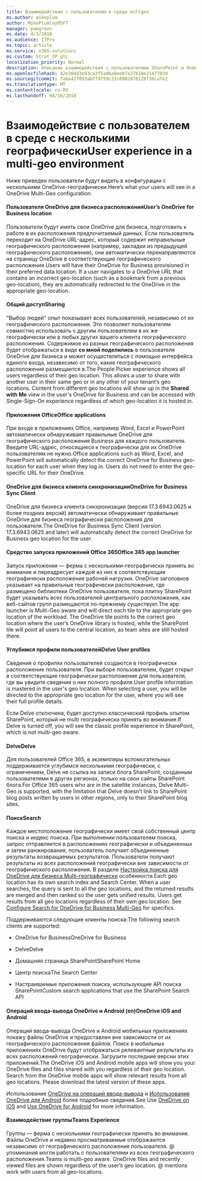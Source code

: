 ```yaml
---
title: Взаимодействие с пользователем в среде multgeo
ms.author: mikeplum
author: MikePlumleyMSFT
manager: pamgreen
ms.date: 4/3/2018
ms.audience: ITPro
ms.topic: article
ms.service: o365-solutions
ms.custom: Strat_SP_gtc
localization_priority: Normal
description: Описание взаимодействия с пользователями SharePoint и OneDrive в среде с несколькими географически.
ms.openlocfilehash: 42e384d3e93ca3f5a06a8ee07a37b10e21477038
ms.sourcegitcommit: fa8a42f093abff9759c33c0902878128f30cafe2
ms.translationtype: MT
ms.contentlocale: ru-RU
ms.lasthandoff: 04/16/2018
---
```

# <a name="user-experience-in-a-multi-geo-environment"></a><span data-ttu-id="e0b9c-103">Взаимодействие с пользователем в среде с несколькими географически</span><span class="sxs-lookup"><span data-stu-id="e0b9c-103">User experience in a multi-geo environment</span></span>

<span data-ttu-id="e0b9c-104">Ниже приведен пользователи будут видеть в конфигурации с несколькими OneDrive-географически.</span><span class="sxs-lookup"><span data-stu-id="e0b9c-104">Here’s what your users will see in a OneDrive Multi-Geo configuration:</span></span>

#### <a name="users-onedrive-for-business-location"></a><span data-ttu-id="e0b9c-105">Пользователя OneDrive для бизнеса расположения</span><span class="sxs-lookup"><span data-stu-id="e0b9c-105">User’s OneDrive for Business location</span></span>

<span data-ttu-id="e0b9c-p101">Пользователи будут иметь свои OneDrive для бизнеса, подготовить к работе в их расположения предпочитаемый данных. Если пользователь переходит на OneDrive URL-адрес, который содержит неправильные географического расположения (например, закладки из предыдущей географического расположения), они автоматически перенаправляются на страницу OneDrive в соответствующие географического расположения.</span><span class="sxs-lookup"><span data-stu-id="e0b9c-p101">Users will have their OneDrive for Business provisioned in their preferred data location. If a user navigates to a OneDrive URL that contains an incorrect geo-location (such as a bookmark from a previous geo-location), they are automatically redirected to the OneDrive in the appropriate geo-location.</span></span>

#### <a name="sharing"></a><span data-ttu-id="e0b9c-108">Общий доступ</span><span class="sxs-lookup"><span data-stu-id="e0b9c-108">Sharing</span></span>

<span data-ttu-id="e0b9c-p102">"Выбор людей" опыт показывает всех пользователей, независимо от их географического расположения. Это позволяет пользователям совместно использовать с другим пользователем в их же географически или в любых других вашего клиента географического расположения. Содержимое из разных географического расположения будет отображаться в виде **со мной поделились** в пользователя OneDrive для бизнеса и может осуществляться с помощью интерфейса единого входа, независимо от того, какие географического расположения размещается в.</span><span class="sxs-lookup"><span data-stu-id="e0b9c-p102">The People Picker experience shows all users regardless of their geo location. This allows a user to share with another user in their same geo or in any other of your tenant’s geo locations. Content from different geo locations will show up in the **Shared with Me** view in the user's OneDrive for Business and can be accessed with Single-Sign-On experience regardless of which geo-location it is hosted in.</span></span>

#### <a name="office-applications"></a><span data-ttu-id="e0b9c-112">Приложения Office</span><span class="sxs-lookup"><span data-stu-id="e0b9c-112">Office applications</span></span>

<span data-ttu-id="e0b9c-p103">При входе в приложениях Office, например Word, Excel и PowerPoint автоматически обнаруживает правильные OneDrive для географического расположения Business для каждого пользователя. Введите URL-адрес, относящиеся к географически для их OneDrive пользователям не нужно.</span><span class="sxs-lookup"><span data-stu-id="e0b9c-p103">Office applications such as Word, Excel, and PowerPoint will automatically detect the correct OneDrive for Business geo-location for each user when they log in. Users do not need to enter the geo-specific URL for their OneDrive.</span></span>

#### <a name="onedrive-for-business-sync-client"></a><span data-ttu-id="e0b9c-115">OneDrive для бизнеса клиента синхронизации</span><span class="sxs-lookup"><span data-stu-id="e0b9c-115">OneDrive for Business Sync Client</span></span>

<span data-ttu-id="e0b9c-116">OneDrive для бизнеса клиента синхронизации (версия 17.3.6943.0625 и более поздних версий) автоматически обнаруживает правильные OneDrive для бизнеса географически расположения для пользователя.</span><span class="sxs-lookup"><span data-stu-id="e0b9c-116">The OneDrive for Business Sync Client (version 17.3.6943.0625 and later) will automatically detect the correct OneDrive for Business geo location for the user.</span></span>

#### <a name="office-365-app-launcher"></a><span data-ttu-id="e0b9c-117">Средство запуска приложений Office 365</span><span class="sxs-lookup"><span data-stu-id="e0b9c-117">Office 365 app launcher</span></span>

<span data-ttu-id="e0b9c-p104">Запуск приложения — ферма с несколькими-географически принять во внимание и переадресует каждой из них в соответствующие географически расположение рабочей нагрузки. OneDrive заголовков указывает на правильные географически расположение, где размещено библиотеки OneDrive пользователя, пока плитку SharePoint будет указывать всех пользователей центрального расположения, как веб-сайтов групп размещаются по-прежнему существует.</span><span class="sxs-lookup"><span data-stu-id="e0b9c-p104">The app launcher is Multi-Geo aware and will direct each tile to the appropriate geo location of the workload. The OneDrive tile points to the correct geo location where the user’s OneDrive library is hosted, while the SharePoint tile will point all users to the central location, as team sites are still hosted there.</span></span>

#### <a name="delve-user-profiles"></a><span data-ttu-id="e0b9c-120">Углубимся профили пользователей</span><span class="sxs-lookup"><span data-stu-id="e0b9c-120">Delve User profiles</span></span>

<span data-ttu-id="e0b9c-p105">Сведения о профилях пользователей создаются в географически расположение пользователя. При выборе пользователем, будет открыт в соответствующие географически расположение для пользователя, где вы увидите сведения о них полного профиля.</span><span class="sxs-lookup"><span data-stu-id="e0b9c-p105">User profile information is mastered in the user's geo location. When selecting a user, you will be directed to the appropriate geo location for the user, where you will see their full profile details.</span></span>

<span data-ttu-id="e0b9c-123">Если Delve отключена, будет доступно классический профиль опытом SharePoint, который не multi географически принять во внимание.</span><span class="sxs-lookup"><span data-stu-id="e0b9c-123">If Delve is turned off, you will see the classic profile experience in SharePoint, which is not multi-geo aware.</span></span>

#### <a name="delve"></a><span data-ttu-id="e0b9c-124">Delve</span><span class="sxs-lookup"><span data-stu-id="e0b9c-124">Delve</span></span>

<span data-ttu-id="e0b9c-125">Для пользователей Office 365, в экземпляры вспомогательных поддерживается углубимся несколькими географически, с ограничением, Delve не ссылка на записи блога SharePoint, созданным пользователями в других регионах, только на свои сайты SharePoint блога.</span><span class="sxs-lookup"><span data-stu-id="e0b9c-125">For Office 365 users who are in the satellite instances, Delve Multi-Geo is supported, with the limitation that Delve doesn’t link to SharePoint blog posts written by users in other regions, only to their SharePoint blog sites.</span></span>

#### <a name="search"></a><span data-ttu-id="e0b9c-126">Поиск</span><span class="sxs-lookup"><span data-stu-id="e0b9c-126">Search</span></span>

<span data-ttu-id="e0b9c-p106">Каждое местоположение географически имеет свой собственный центр поиска и индекс поиска. При выполнении пользователем поиска, запрос отправляется в расположениях географически и объединенных и затем ранжирования, пользователь получает объединенные результаты возвращаемых результатов. Пользователи получают результаты из всех расположений географически вне зависимости от географического расположения. В разделе [Настройка поиска для OneDrive для бизнеса Multi-географически](configure-search-for-multi-geo.md) особенности.</span><span class="sxs-lookup"><span data-stu-id="e0b9c-p106">Each geo location has its own search index and Search Center. When a user searches, the query is sent to all the geo locations, and the returned results are merged and then ranked so the user gets unified results. Users get results from all geo locations regardless of their own geo location. See [Configure Search for OneDrive for Business Multi-Geo](configure-search-for-multi-geo.md) for specifics.</span></span>

<span data-ttu-id="e0b9c-131">Поддерживаются следующие клиенты поиска:</span><span class="sxs-lookup"><span data-stu-id="e0b9c-131">The following search clients are supported:</span></span>

-   <span data-ttu-id="e0b9c-132">OneDrive for Business</span><span class="sxs-lookup"><span data-stu-id="e0b9c-132">OneDrive for Business</span></span>

-   <span data-ttu-id="e0b9c-133">Delve</span><span class="sxs-lookup"><span data-stu-id="e0b9c-133">Delve</span></span>

-   <span data-ttu-id="e0b9c-134">Домашняя страница SharePoint</span><span class="sxs-lookup"><span data-stu-id="e0b9c-134">SharePoint Home</span></span>

-   <span data-ttu-id="e0b9c-135">Центр поиска</span><span class="sxs-lookup"><span data-stu-id="e0b9c-135">The Search Center</span></span>

-   <span data-ttu-id="e0b9c-136">Настраиваемые приложения поиска, использующие API поиска SharePoint</span><span class="sxs-lookup"><span data-stu-id="e0b9c-136">Custom search applications that use the SharePoint Search API</span></span>

#### <a name="onedrive-ios-and-android"></a><span data-ttu-id="e0b9c-137">Операций ввода-вывода OneDrive и Android (en)</span><span class="sxs-lookup"><span data-stu-id="e0b9c-137">OneDrive iOS and Android</span></span> 

<span data-ttu-id="e0b9c-p107">Операций ввода-вывода OneDrive и Android мобильных приложениях покажу файлы OneDrive и предоставлен вне зависимости от их географического расположения файлов. Поиск в мобильных приложениях OneDrive будут отображаться релевантные результаты из всех расположений географически. Загрузите последние версии этих приложений.</span><span class="sxs-lookup"><span data-stu-id="e0b9c-p107">The OneDrive iOS and Android mobile apps will show you your OneDrive files and files shared with you regardless of their geo location. Search from the OneDrive mobile apps will show relevant results from all geo locations. Please download the latest version of these apps.</span></span>

<span data-ttu-id="e0b9c-141">Использование [OneDrive на операций ввода-вывода](https://support.office.com/article/08d5c5b2-ccc6-40eb-a244-fe3597a3c247) и [Использования OneDrive для Android](https://support.office.com/article/eee1d31c-792d-41d4-8132-f9621b39eb36) более подробные сведения.</span><span class="sxs-lookup"><span data-stu-id="e0b9c-141">See Use [OneDrive on iOS](https://support.office.com/article/08d5c5b2-ccc6-40eb-a244-fe3597a3c247) and [Use OneDrive for Android](https://support.office.com/article/eee1d31c-792d-41d4-8132-f9621b39eb36) for more information.</span></span>

#### <a name="teams-experience"></a><span data-ttu-id="e0b9c-142">Взаимодействие группы</span><span class="sxs-lookup"><span data-stu-id="e0b9c-142">Teams Experience</span></span>

<span data-ttu-id="e0b9c-p108">Группы — ферма с несколькими географически принять во внимание. Файлы OneDrive и недавно просматриваемые отображаются независимо от географического расположения пользователя. @ упоминания могли работать с пользователями из всех географического расположения.</span><span class="sxs-lookup"><span data-stu-id="e0b9c-p108">Teams is multi-geo aware. OneDrive files and recently viewed files are shown regardless of the user’s geo location. @ mentions work with users from all geo-locations.</span></span>
